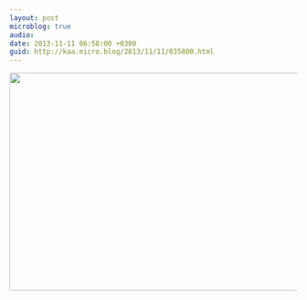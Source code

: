 ```yaml
---
layout: post
microblog: true
audio: 
date: 2013-11-11 06:58:00 +0300
guid: http://kaa.micro.blog/2013/11/11/035800.html
---
```

<img src="https://micro.kaa.bz/uploads/2018/4b991369ca.jpg" alt="" width="840" height="382" class="alignnone size-full wp-image-989" />
